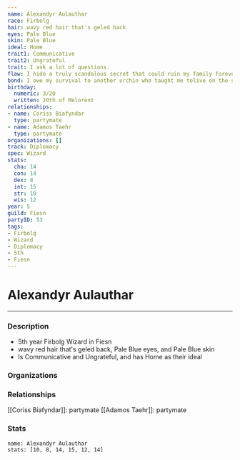 ```yaml
---
name: Alexandyr Aulauthar
race: Firbolg
hair: wavy red hair that's geled back
eyes: Pale Blue
skin: Pale Blue
ideal: Home
trait1: Communicative
trait2: Ungrateful
trait: I ask a lot of questions.
flaw: I hide a truly scandalous secret that could ruin my family forever.
bond: I owe my survival to another urchin who taught me tolive on the streets.
birthday:
  numeric: 3/20
  written: 20th of Melorent
relationships:
- name: Coriss Biafyndar
  type: partymate
- name: Adamos Taehr
  type: partymate
organizations: []
track: Diplomacy
spec: Wizard
stats:
  cha: 14
  con: 14
  dex: 8
  int: 15
  str: 10
  wis: 12
year: 5
guild: Fiesn
partyID: 53
tags:
- Firbolg
- Wizard
- Diplomacy
- 5th
- Fiesn
---
```

# Alexandyr Aulauthar
---
### Description
- 5th year Firbolg Wizard in Fiesn
- wavy red hair that's geled back, Pale Blue eyes, and Pale Blue skin
- Is Communicative and Ungrateful, and has Home as their ideal

### Organizations
### Relationships
[[Coriss Biafyndar]]: partymate
[[Adamos Taehr]]: partymate
### Stats
```statblock
name: Alexandyr Aulauthar
stats: [10, 8, 14, 15, 12, 14]
```